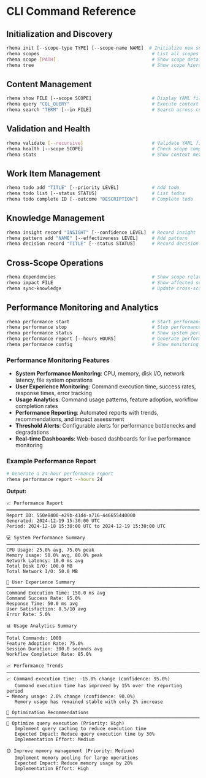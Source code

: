 # CLI Command Reference

## Initialization and Discovery

```bash
rhema init [--scope-type TYPE] [--scope-name NAME]  # Initialize new scope
rhema scopes                                         # List all scopes
rhema scope [PATH]                                   # Show scope details
rhema tree                                           # Show scope hierarchy
```

## Content Management

```bash
rhema show FILE [--scope SCOPE]                      # Display YAML file content
rhema query "CQL_QUERY"                              # Execute context query
rhema search "TERM" [--in FILE]                      # Search across context files
```

## Validation and Health

```bash
rhema validate [--recursive]                         # Validate YAML files
rhema health [--scope SCOPE]                         # Check scope completeness
rhema stats                                          # Show context metrics
```

## Work Item Management

```bash
rhema todo add "TITLE" [--priority LEVEL]            # Add todo
rhema todo list [--status STATUS]                    # List todos
rhema todo complete ID [--outcome "DESCRIPTION"]     # Complete todo
```

## Knowledge Management

```bash
rhema insight record "INSIGHT" [--confidence LEVEL]  # Record insight
rhema pattern add "NAME" [--effectiveness LEVEL]     # Add pattern
rhema decision record "TITLE" [--status STATUS]      # Record decision
```

## Cross-Scope Operations

```bash
rhema dependencies                                   # Show scope relationships
rhema impact FILE                                    # Show affected scopes
rhema sync-knowledge                                 # Update cross-scope references
```

## Performance Monitoring and Analytics

```bash
rhema performance start                              # Start performance monitoring
rhema performance stop                               # Stop performance monitoring
rhema performance status                             # Show system performance status
rhema performance report [--hours HOURS]             # Generate performance report
rhema performance config                             # Show monitoring configuration
```

### Performance Monitoring Features

- **System Performance Monitoring**: CPU, memory, disk I/O, network latency, file system operations
- **User Experience Monitoring**: Command execution time, success rates, response times, error tracking
- **Usage Analytics**: Command usage patterns, feature adoption, workflow completion rates
- **Performance Reporting**: Automated reports with trends, recommendations, and impact assessment
- **Threshold Alerts**: Configurable alerts for performance bottlenecks and degradations
- **Real-time Dashboards**: Web-based dashboards for live performance monitoring

### Example Performance Report

```bash
# Generate a 24-hour performance report
rhema performance report --hours 24
```

**Output:**
```
📈 Performance Report
═══════════════════════════════════════════════════════════════════════════════
Report ID: 550e8400-e29b-41d4-a716-446655440000
Generated: 2024-12-19 15:30:00 UTC
Period: 2024-12-18 15:30:00 UTC to 2024-12-19 15:30:00 UTC

💻 System Performance Summary
──────────────────────────────────────────────────────────────────────────────
CPU Usage: 25.0% avg, 75.0% peak
Memory Usage: 50.0% avg, 80.0% peak
Network Latency: 10.0 ms avg
Total Disk I/O: 100.0 MB
Total Network I/O: 50.0 MB

👤 User Experience Summary
──────────────────────────────────────────────────────────────────────────────
Command Execution Time: 150.0 ms avg
Command Success Rate: 95.0%
Response Time: 50.0 ms avg
User Satisfaction: 8.5/10 avg
Error Rate: 5.0%

📊 Usage Analytics Summary
──────────────────────────────────────────────────────────────────────────────
Total Commands: 1000
Feature Adoption Rate: 75.0%
Session Duration: 300.0 seconds avg
Workflow Completion Rate: 85.0%

📈 Performance Trends
──────────────────────────────────────────────────────────────────────────────
📈 Command execution time: -15.0% change (confidence: 95.0%)
   Command execution time has improved by 15% over the reporting period
➡️ Memory usage: 2.0% change (confidence: 90.0%)
   Memory usage has remained stable with only 2% increase

🔧 Optimization Recommendations
──────────────────────────────────────────────────────────────────────────────
🔴 Optimize query execution (Priority: High)
   Implement query caching to reduce execution time
   Expected Impact: Reduce query execution time by 30%
   Implementation Effort: Medium

🟡 Improve memory management (Priority: Medium)
   Implement memory pooling for large operations
   Expected Impact: Reduce memory usage by 20%
   Implementation Effort: High
``` 